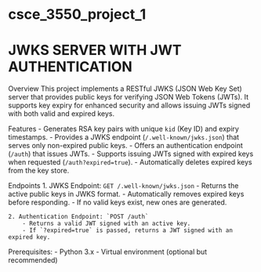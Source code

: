 # csce_3550_project_1

JWKS SERVER WITH JWT AUTHENTICATION
===================================

Overview
This project implements a RESTful JWKS (JSON Web Key Set) server that provides public keys for verifying JSON Web Tokens (JWTs). It supports key expiry for enhanced security and allows issuing JWTs signed with both valid and expired keys.

Features
    - Generates RSA key pairs with unique `kid` (Key ID) and expiry timestamps.
    - Provides a JWKS endpoint (`/.well-known/jwks.json`) that serves only non-expired public keys.
    - Offers an authentication endpoint (`/auth`) that issues JWTs.
    - Supports issuing JWTs signed with expired keys when requested (`/auth?expired=true`).
    - Automatically deletes expired keys from the key store.

Endpoints
    1. JWKS Endpoint: `GET /.well-known/jwks.json`
        - Returns the active public keys in JWKS format.
        - Automatically removes expired keys before responding.
        - If no valid keys exist, new ones are generated.

    2. Authentication Endpoint: `POST /auth`
        - Returns a valid JWT signed with an active key.
        - If `?expired=true` is passed, returns a JWT signed with an expired key.


Prerequisites:
    - Python 3.x
    - Virtual environment (optional but recommended)
